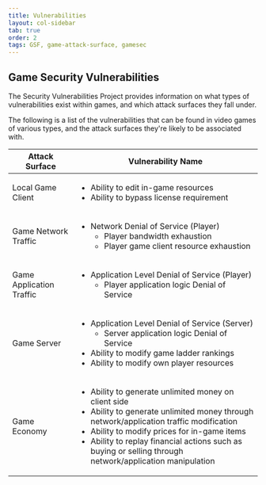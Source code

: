 ```yaml
---
title: Vulnerabilities 
layout: col-sidebar
tab: true
order: 2 
tags: GSF, game-attack-surface, gamesec
---
```


## Game Security Vulnerabilities

The Security Vulnerabilities Project provides information on what types of vulnerabilities exist within games, and which attack surfaces they fall under. 

The following is a list of the vulnerabilities that can be found in video games of various types, and the attack surfaces they're likely to be associated with.

<!--TODO: find a better way to create these tables / lists in markdown, embedding the HTML
    into the markdow table like this is very unmaintainable... -->
| Attack Surface | Vulnerability Name |
| -------------- | ------------------ |
| Local Game Client | <ul><li>Ability to edit in-game resources</li><li>Ability to bypass license requirement</li></ul>
| Game Network Traffic | <ul><li>Network Denial of Service (Player)<ul><li>Player bandwidth exhaustion</li><li>Player game client resource exhaustion</li></ul></ul> |
| Game Application Traffic | <ul><li>Application Level Denial of Service (Player)<ul><li>Player application logic Denial of Service</li></ul></ul>
| Game Server | <ul><li>Application Level Denial of Service (Server)<ul><li>Server application logic Denial of Service</li></ul><li>Ability to modify game ladder rankings</li><li>Ability to modify own player resources</li></ul> |
| Game Economy | <ul><li>Ability to generate unlimited money on client side</li><li>Ability to generate unlimited money through network/application traffic modification</li><li>Ability to modify prices for in-game items</li><li>Ability to replay financial actions such as buying or selling through network/application manipulation</li> |